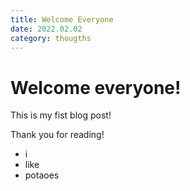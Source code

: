 ```yaml
---
title: Welcome Everyone
date: 2022.02.02
category: thougths
---
```


# Welcome everyone!

This is my fist blog post!

Thank you for reading!

- i
- like
- potaoes
